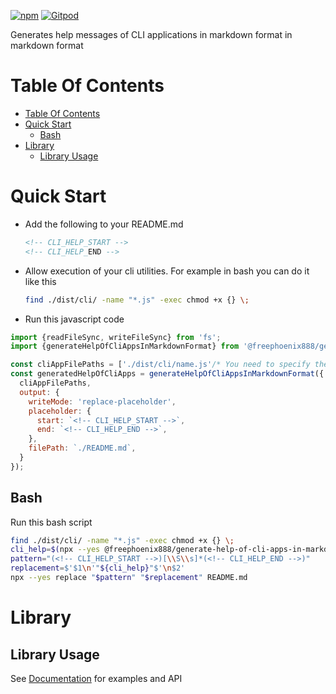 [![npm](https://img.shields.io/npm/v/@freephoenix888/generate-help-of-cli-apps-in-markdown-format.svg)](https://www.npmjs.com/package/@freephoenix888/generate-help-of-cli-apps-in-markdown-format)
[![Gitpod](https://img.shields.io/badge/Gitpod-ready--to--code-blue?logo=gitpod)](https://gitpod.io/#https://github.com/freephoenix888/generate-help-of-cli-apps-in-markdown-format) 

Generates help messages of CLI applications in markdown format in markdown format

# Table Of Contents
<!-- TABLE_OF_CONTENTS_START -->
- [Table Of Contents](#table-of-contents)
- [Quick Start](#quick-start)
  - [Bash](#bash)
- [Library](#library)
  - [Library Usage](#library-usage)

<!-- TABLE_OF_CONTENTS_END -->

# Quick Start
- Add the following to your README.md
  ```markdown
  <!-- CLI_HELP_START -->
  <!-- CLI_HELP_END -->
  ```
- Allow execution of your cli utilities. For example in bash you can do it like this
  ```bash
  find ./dist/cli/ -name "*.js" -exec chmod +x {} \;
  ```
- Run this javascript code
```javascript
import {readFileSync, writeFileSync} from 'fs';
import {generateHelpOfCliAppsInMarkdownFormat} from '@freephoenix888/generate-help-of-cli-apps-in-markdown-format';

const cliAppFilePaths = ['./dist/cli/name.js'/* You need to specify the paths here or get them from elsewhere. */]; // If you build your typescript files into dist/cli folder then you can use this code to get the paths: await glob(`./dist/cli/*.js`, {absolute: true})
const generatedHelpOfCliApps = generateHelpOfCliAppsInMarkdownFormat({
  cliAppFilePaths,
  output: {
    writeMode: 'replace-placeholder',
    placeholder: {
      start: `<!-- CLI_HELP_START -->`,
      end: `<!-- CLI_HELP_END -->`,
    },
    filePath: `./README.md`,
  }
});
```
## Bash
Run this bash script
```bash
find ./dist/cli/ -name "*.js" -exec chmod +x {} \;
cli_help=$(npx --yes @freephoenix888/generate-help-of-cli-apps-in-markdown-format --cli-app-file-paths $(find ./dist/cli/*.js) --root-header-level 2)
pattern="(<!-- CLI_HELP_START -->)[\\S\\s]*(<!-- CLI_HELP_END -->)"
replacement=$'$1\n'"${cli_help}"$'\n$2'
npx --yes replace "$pattern" "$replacement" README.md
```

# Library
## Library Usage
See [Documentation] for examples and API


[Documentation]: https://freephoenix888.github.io/generate-help-of-cli-apps-in-markdown-format/
